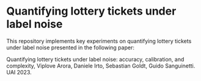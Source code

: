 # Quantifying lottery tickets under label noise

This repository implements key experiments on quantifying lottery tickets under label noise presented in the following paper:

Quantifying lottery tickets under label noise: accuracy, calibration, and complexity, Viplove Arora, Daniele Irto, Sebastian Goldt, Guido Sanguinetti. UAI 2023.
